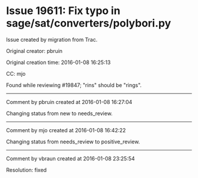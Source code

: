 # Issue 19611: Fix typo in sage/sat/converters/polybori.py

Issue created by migration from Trac.

Original creator: pbruin

Original creation time: 2016-01-08 16:25:13

CC:  mjo

Found while reviewing #19847; "rins" should be "rings".


---

Comment by pbruin created at 2016-01-08 16:27:04

Changing status from new to needs_review.


---

Comment by mjo created at 2016-01-08 16:42:22

Changing status from needs_review to positive_review.


---

Comment by vbraun created at 2016-01-08 23:25:54

Resolution: fixed

